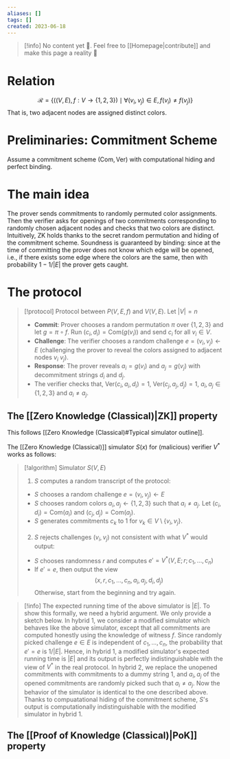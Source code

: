 ```yaml
---
aliases: []
tags: []
created: 2023-06-18
---
```


> [!info] No content yet 🚧. Feel free to [[Homepage|contribute]] and make this page a reality 🙂

# Relation
$$\mathcal{R} = \{((V,E),f:V\to \{1,2,3\}) \mid \forall (v_i,v_j)\in E, f(v_i)\neq f(v_j)\}$$ 
That is, two adjacent nodes are assigned distinct colors. 

# Preliminaries: Commitment Scheme
Assume a commitment scheme $(\mathsf{Com},\mathsf{Ver})$ with computational hiding and perfect binding. 


# The main idea
The prover sends commitments to randomly permuted color assignments. Then the verifier asks for openings of two commitments corresponding to randomly chosen adjacent nodes and checks that two colors are distinct. 
Intuitively, ZK holds thanks to the secret random permutation and hiding of the commitment scheme. 
Soundness is guaranteed by binding: since at the time of committing the prover does not know which edge will be opened, i.e., if there exists some edge where the colors are the same, then with probability $1-1/|E|$ the prover gets caught. 

# The protocol
> [!protocol] Protocol between $P(V,E,f)$ and $V(V,E)$. Let $|V|=n$
> - **Commit**: Prover chooses a random permutation $\pi$ over $\{1,2,3\}$ and let $g = \pi \circ f$. Run $(c_i,d_i) = \mathsf{Com}(g(v_i))$ and send $c_i$ for all $v_i\in V$. 
> - **Challenge**: The verifier chooses a random challenge $e=(v_i,v_j)\gets E$ (challenging the prover to reveal the colors assigned to adjacent nodes $v_i$ $v_j$).
> - **Response**: The prover reveals $a_i=g(v_i)$ and $a_j=g(v_j)$ with decommitment strings $d_i$ and $d_j$.
> - The verifier checks that, $\mathsf{Ver}(c_i,a_i,d_i)=1$, $\mathsf{Ver}(c_j,a_j,d_j)=1$, $a_i,a_j\in\{1,2,3\}$ and $a_i\neq a_j$.

## The [[Zero Knowledge (Classical)|ZK]] property
This follows [[Zero Knowledge (Classical)#Typical simulator outline]]. 

The [[Zero Knowledge (Classical)]] simulator $S(x)$ for (malicious) verifier $V^*$ works as follows:
> [!algorithm] Simulator $S(V,E)$
> 1. $S$ computes a random transcript of the protocol:
> 	- $S$ chooses a random challenge $e=(v_i,v_j) \gets E$
> 	- $S$ chooses random colors $a_i,a_j\gets\{1,2,3\}$ such that $a_i\neq a_j$. Let $(c_i,d_i) = \mathsf{Com}(a_i)$ and $(c_j,d_j) = \mathsf{Com}(a_j)$. 
> 	- $S$ generates commitments $c_k$ to $1$ for $v_k\in V\setminus\{v_i,v_j\}$. 
> 2. $S$ rejects challenges $(v_i,v_j)$ not consistent with what $V^*$ would output:
> 	- $S$ chooses randomness $r$ and computes $e' = V^*(V,E;r;c_1,\ldots,c_n)$
> 	- If $e' = e$, then output the view $$(x,r,c_1,\ldots,c_n,a_i,a_j,d_i,d_j)$$ Otherwise, start from the beginning and try again. 

> [!info] 
> The expected running time of the above simulator is $|E|$.
> To show this formally, we need a hybrid argument. We only provide a sketch below. 
> In hybrid 1, we consider a modified simulator which behaves like the above simulator, except that all commitments are computed honestly using the knowledge of witness $f$. Since randomly picked challenge $e\in E$ is independent of $c_1,\ldots,c_n$, the probability that $e'=e$ is $1/|E|$. Hence, in hybrid 1, a modified simulator's expected running time is $|E|$ and its output is perfectly indistinguishable with the view of $V^*$ in the real protocol. 
> In hybrid 2, we replace the unopened commitments with commitments to a dummy string $1$, and $a_i,a_j$ of the opened commitments are randomly picked such that $a_i\neq a_j$. Now the behavior of the simulator is identical to the one described above. Thanks to compuatational hiding of the commitment scheme, $S$'s output is computationally indistinguishable with the modified simulator in hybrid 1. 

## The [[Proof of Knowledge (Classical)|PoK]] property